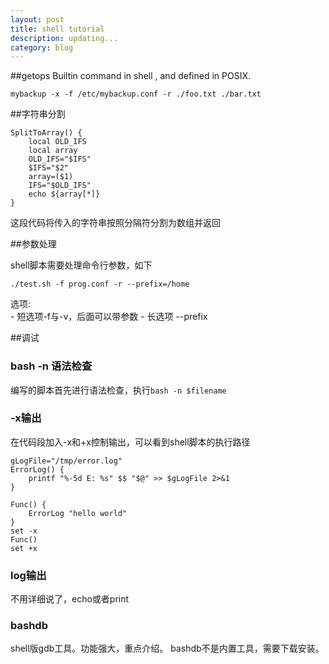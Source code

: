 ```yaml
---
layout: post
title: shell tutorial
description: updating...
category: blog
---
```


##getops
Builtin command in shell
, and defined in POSIX.<br>
```shell
mybackup -x -f /etc/mybackup.conf -r ./foo.txt ./bar.txt
```



##字符串分割
```
SplitToArray() {
    local OLD_IFS
    local array
    OLD_IFS="$IFS"
    $IFS="$2"
    array=($1)
    IFS="$OLD_IFS"
    echo ${array[*]}
}
```
这段代码将传入的字符串按照分隔符分割为数组并返回



##参数处理

shell脚本需要处理命令行参数，如下
```
./test.sh -f prog.conf -r --prefix=/home
```
选项:<br>
    - 短选项-f与-v，后面可以带参数
    - 长选项 --prefix

##调试

### bash -n 语法检查
编写的脚本首先进行语法检查，执行`bash -n $filename`
### -x输出
在代码段加入-x和+x控制输出，可以看到shell脚本的执行路径

```
gLogFile="/tmp/error.log"
ErrorLog() {
    printf "%-5d E: %s" $$ "$@" >> $gLogFile 2>&1
}

Func() {
    ErrorLog "hello world"
}
set -x
Func()
set +x
```
### log输出
不用详细说了，echo或者print

### bashdb
shell版gdb工具。功能强大，重点介绍。
bashdb不是内置工具，需要下载安装。
